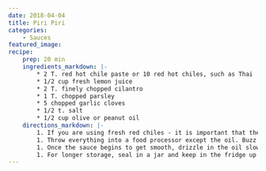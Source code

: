 ```yaml
---
date: 2018-04-04
title: Piri Piri
categories:
    - Sauces
featured_image: 
recipe:
    prep: 20 min
    ingredients_markdown: |-
        * 2 T. red hot chile paste or 10 red hot chiles, such as Thai
        * 1/2 cup fresh lemon juice
        * 2 T. finely chopped cilantro
        * 1 T. chopped parsley
        * 5 chopped garlic cloves
        * 1/2 t. salt
        * 1/2 cup olive or peanut oil
    directions_markdown: |-
        1. If you are using fresh red chiles - it is important that they be red, for the proper color of piri piri - chop them roughly. If you really want to make this authentic, find yourself the tiny "bird's eye" chiles, which are deliciously hot. Any hot chile will do, though.
        1. Throw everything into a food processor except the oil. Buzz on high until smooth.
        1. Once the sauce begins to get smooth, drizzle in the oil slowly while the machine is running. Once it is all incorporated, put the sauce in a glass jar and let stand at room temperature for up to a day.
        1. For longer storage, seal in a jar and keep in the fridge up to a month.
---
```

